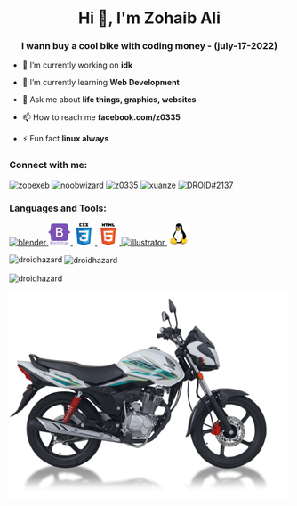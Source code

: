 <h1 align="center">Hi 👋, I'm Zohaib Ali</h1>
<h3 align="center">I wann buy a cool bike with coding money - (july-17-2022)</h3>

- 🔭 I’m currently working on **idk**

- 🌱 I’m currently learning **Web Development**

- 💬 Ask me about **life things, graphics, websites**

- 📫 How to reach me **facebook.com/z0335**

- ⚡ Fun fact **linux always**

<h3 align="left">Connect with me:</h3>
<p align="left">
<a href="https://twitter.com/zobexeb" target="blank"><img align="center" src="https://raw.githubusercontent.com/rahuldkjain/github-profile-readme-generator/master/src/images/icons/Social/twitter.svg" alt="zobexeb" height="30" width="40" /></a>
<a href="https://stackoverflow.com/users/noobwizard" target="blank"><img align="center" src="https://raw.githubusercontent.com/rahuldkjain/github-profile-readme-generator/master/src/images/icons/Social/stack-overflow.svg" alt="noobwizard" height="30" width="40" /></a>
<a href="https://fb.com/z0335" target="blank"><img align="center" src="https://raw.githubusercontent.com/rahuldkjain/github-profile-readme-generator/master/src/images/icons/Social/facebook.svg" alt="z0335" height="30" width="40" /></a>
<a href="https://www.behance.net/xuanze" target="blank"><img align="center" src="https://raw.githubusercontent.com/rahuldkjain/github-profile-readme-generator/master/src/images/icons/Social/behance.svg" alt="xuanze" height="30" width="40" /></a>
<a href="https://discord.gg/DROID#2137" target="blank"><img align="center" src="https://raw.githubusercontent.com/rahuldkjain/github-profile-readme-generator/master/src/images/icons/Social/discord.svg" alt="DROID#2137" height="30" width="40" /></a>
</p>

<h3 align="left">Languages and Tools:</h3>
<p align="left"> <a href="https://www.blender.org/" target="_blank" rel="noreferrer"> <img src="https://download.blender.org/branding/community/blender_community_badge_white.svg" alt="blender" width="40" height="40"/> </a> <a href="https://getbootstrap.com" target="_blank" rel="noreferrer"> <img src="https://raw.githubusercontent.com/devicons/devicon/master/icons/bootstrap/bootstrap-plain-wordmark.svg" alt="bootstrap" width="40" height="40"/> </a> <a href="https://www.w3schools.com/css/" target="_blank" rel="noreferrer"> <img src="https://raw.githubusercontent.com/devicons/devicon/master/icons/css3/css3-original-wordmark.svg" alt="css3" width="40" height="40"/> </a> <a href="https://www.w3.org/html/" target="_blank" rel="noreferrer"> <img src="https://raw.githubusercontent.com/devicons/devicon/master/icons/html5/html5-original-wordmark.svg" alt="html5" width="40" height="40"/> </a> <a href="https://www.adobe.com/in/products/illustrator.html" target="_blank" rel="noreferrer"> <img src="https://www.vectorlogo.zone/logos/adobe_illustrator/adobe_illustrator-icon.svg" alt="illustrator" width="40" height="40"/> </a> <a href="https://www.linux.org/" target="_blank" rel="noreferrer"> <img src="https://raw.githubusercontent.com/devicons/devicon/master/icons/linux/linux-original.svg" alt="linux" width="40" height="40"/> </a> </p>

<p><img align="left" src="https://github-readme-stats.vercel.app/api/top-langs?username=droidhazard&show_icons=true&locale=en&layout=compact" alt="droidhazard" /></p>

<p>&nbsp;<img align="center" src="https://github-readme-stats.vercel.app/api?username=droidhazard&show_icons=true&locale=en" alt="droidhazard" /></p>

<p><img align="center" src="https://github-readme-streak-stats.herokuapp.com/?user=droidhazard&" alt="droidhazard" /></p>

<p><img align="center" src="https://raw.githubusercontent.com/droidhazard/droidhazard/main/bike8-white.png" alt="droidhazard" /></p>

